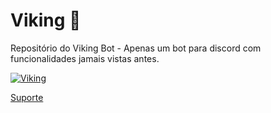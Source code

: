 # Viking 🎉
Repositório do Viking Bot - Apenas um bot para discord com funcionalidades jamais vistas antes. 

<a href="https://top.gg/bot/728772488015642664">
    <img src="https://top.gg/api/widget/728772488015642664.svg" alt="Viking" />
</a>

[Suporte](https://discord.gg/BvsjrFqQj8)
